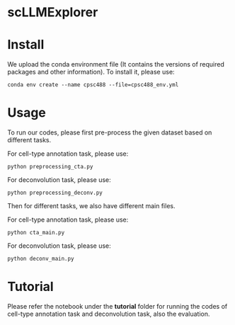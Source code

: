 # scLLMExplorer

# Install

We upload the conda environment file (It contains the versions of required packages and other information). To install it, please use:

```
conda env create --name cpsc488 --file=cpsc488_env.yml
```

# Usage

To run our codes, please first pre-process the given dataset based on different tasks.

For cell-type annotation task, please use:

```
python preprocessing_cta.py
```

For deconvolution task, please use:

```
python preprocessing_deconv.py
```

Then for different tasks, we also have different main files.

For cell-type annotation task, please use:

```
python cta_main.py
```

For deconvolution task, please use:

```
python deconv_main.py
```

# Tutorial

Please refer the notebook under the **tutorial** folder for running the codes of cell-type annotation task and deconvolution task, also the evaluation.

